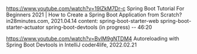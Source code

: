 https://www.youtube.com/watch?v=19lZkM7Dr-c
Spring Boot Tutorial For Beginners 2021 | How to Create a Spring Boot Application from Scratch?
in28minutes.com, 2021.04.14
content:
spring-boot-starter-web
spring-boot-starter-actuator
spring-boot-devtools (in progress) -- 46:20

https://www.youtube.com/watch?v=BvIM9gNTDM4
Autoreloading with Spring Boot Devtools in IntelliJ
coder4life, 2022.02.21
